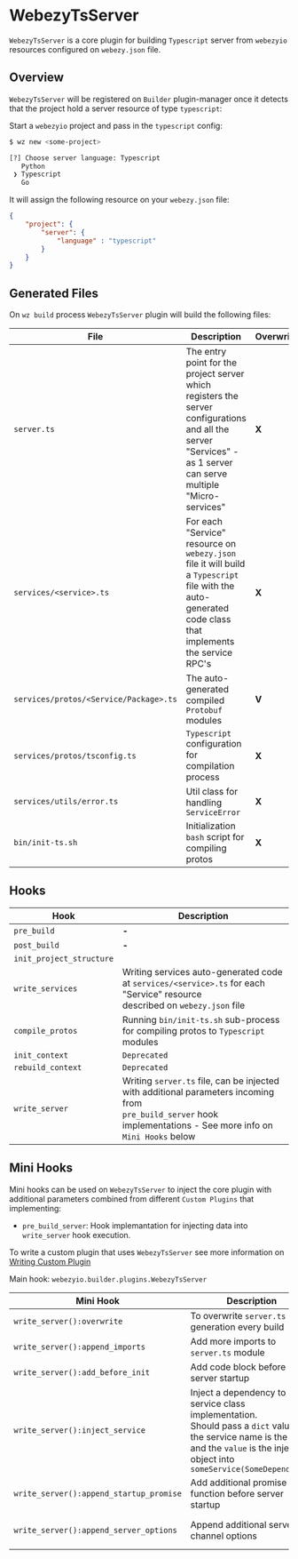 # WebezyTsServer

`WebezyTsServer` is a core plugin for building `Typescript` server from `webezyio` resources configured on `webezy.json` file.

## Overview

`WebezyTsServer` will be registered on `Builder` plugin-manager once it detects that the project hold a server resource of type `typescript`:

Start a `webezyio` project and pass in the `typescript` config:

```sh
$ wz new <some-project>

[?] Choose server language: Typescript
   Python
 ❯ Typescript
   Go
```

It will assign the following resource on your `webezy.json` file:

```json
{
    "project": {
        "server": {
            "language" : "typescript"
        }
    }
}
```


## Generated Files

On `wz build` process `WebezyTsServer` plugin will build the following files:

| File 	| Description 	| Overwrite 	|
|---	|---	|---	|
| `server.ts` 	| The entry point for the project server <br>which registers the server configurations and all the server "Services" - <br>as 1 server can serve multiple "Micro-services" 	| **X** 	|
| `services/<service>.ts` 	| For each "Service" resource on `webezy.json`<br>file it will build a `Typescript` file with the auto-generated code class<br>that implements the service RPC's 	| **X** 	|
| `services/protos/<Service/Package>.ts` 	| The auto-generated compiled `Protobuf` modules 	| **V** 	|
| `services/protos/tsconfig.ts` 	| `Typescript` configuration for compilation process 	| **X** 	|
| `services/utils/error.ts` 	| Util class for handling `ServiceError` 	| **X** 	|
| `bin/init-ts.sh` 	| Initialization `bash` script for compiling protos 	| **X** 	|


## Hooks

| Hook 	| Description 	|
|---	|---	|
| `pre_build` 	| **-** 	|
| `post_build` 	| **-** 	|
| `init_project_structure` 	|  	|
| `write_services` 	| Writing services auto-generated code at `services/<service>.ts` for each "Service" resource<br>described on `webezy.json` file 	|
| `compile_protos` 	| Running `bin/init-ts.sh` sub-process for compiling protos to `Typescript` modules 	|
| `init_context` 	| `Deprecated` 	|
| `rebuild_context` 	| `Deprecated` 	|
| `write_server` 	| Writing `server.ts` file, can be injected with additional parameters incoming from<br>`pre_build_server` hook implementations - See more info on `Mini Hooks` below 	|


## Mini Hooks


Mini hooks can be used on `WebezyTsServer` to inject the core plugin with additional parameters combined from different `Custom Plugins` that implementing:

- `pre_build_server`:
Hook implemantation for injecting data into `write_server` hook execution.

To write a custom plugin that uses `WebezyTsServer` see more information on [Writing Custom Plugin](../custom_plugins.md)

Main hook: `webezyio.builder.plugins.WebezyTsServer`

| Mini Hook 	| Description 	| Parameters 	|
|---	|---	|---	|
| `write_server():overwrite` 	| To overwrite `server.ts` generation every build 	| **Boolean**<br>Default: `false` 	|
| `write_server():append_imports` 	| Add more imports to `server.ts` module 	| **List[String]**<br>Default: [] 	|
| `write_server():add_before_init` 	| Add code block before server startup 	| **String**<br>Default: "" 	|
| `write_server():inject_service` 	| Inject a dependency to service class implementation.<br>Should pass a `dict` value that the service name is the `key`<br>and the `value` is the injected object into `someService(SomeDependency)` 	| **Dict[String, String]**<br>Default: {} 	|
| `write_server():append_startup_promise` 	| Add additional promise function before server startup 	| **List[String]**<br>Default: [] 	|
| `write_server():append_server_options` 	| Append additional server channel options 	| **List[Tuple[String, Any]]**<br>Default: [] 	|
